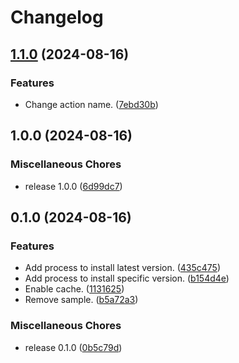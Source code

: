 # Changelog

## [1.1.0](https://github.com/ryohidaka/setup-sqlite-action/compare/v1.0.0...v1.1.0) (2024-08-16)


### Features

* Change action name. ([7ebd30b](https://github.com/ryohidaka/setup-sqlite-action/commit/7ebd30b65603ee84af57a6c6baa551393d53d44e))

## 1.0.0 (2024-08-16)


### Miscellaneous Chores

* release 1.0.0 ([6d99dc7](https://github.com/ryohidaka/setup-sqlite-action/commit/6d99dc79e7a6a9364e98c51cad012a6841ebdf67))

## 0.1.0 (2024-08-16)


### Features

* Add process to install latest version. ([435c475](https://github.com/ryohidaka/setup-sqlite-action/commit/435c475ea66b98e32efce2d593d1c8a75530ce2e))
* Add process to install specific version. ([b154d4e](https://github.com/ryohidaka/setup-sqlite-action/commit/b154d4eb52c9e28aca17fe59d95cdfdf5d62cb67))
* Enable cache. ([1131625](https://github.com/ryohidaka/setup-sqlite-action/commit/1131625cb8d068cea3a9145e6ae8471779c22812))
* Remove sample. ([b5a72a3](https://github.com/ryohidaka/setup-sqlite-action/commit/b5a72a3905d54341b211365ea563e3a6321b739a))


### Miscellaneous Chores

* release 0.1.0 ([0b5c79d](https://github.com/ryohidaka/setup-sqlite-action/commit/0b5c79d30f57b87442664210cc42f64ea86dde91))
